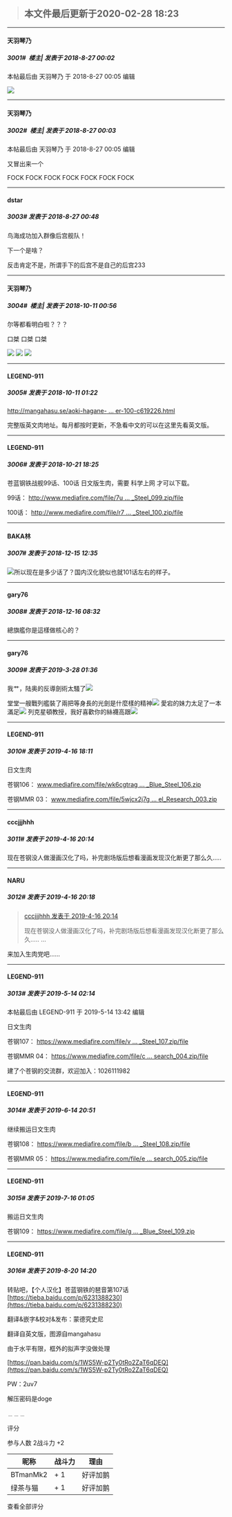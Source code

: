 > ## **本文件最后更新于2020-02-28 18:23** 


-----

####  天羽琴乃  
##### 3001#         楼主| 发表于 2018-8-27 00:02


 本帖最后由 天羽琴乃 于 2018-8-27 00:05 编辑 

<img src="http://oi68.tinypic.com/34j9jxy.jpg" referrerpolicy="no-referrer">


-----

####  天羽琴乃  
##### 3002#         楼主| 发表于 2018-8-27 00:03


 本帖最后由 天羽琴乃 于 2018-8-27 00:05 编辑 

又冒出来一个

FOCK
FOCK
FOCK
FOCK
FOCK
FOCK
FOCK


-----

####  dstar  
##### 3003#       发表于 2018-8-27 00:48


鸟海成功加入群像后宫舰队！

下一个是啥？

反击肯定不是，所谓手下的后宫不是自己的后宫233


-----

####  天羽琴乃  
##### 3004#         楼主| 发表于 2018-10-11 00:56


尔等都看明白啦？？？

口桀 口桀 口桀

<img src="http://oi65.tinypic.com/4qmlj9.jpg" referrerpolicy="no-referrer">

<img src="http://oi65.tinypic.com/2gydn3d.jpg" referrerpolicy="no-referrer">

<img src="http://oi66.tinypic.com/4t6e03.jpg" referrerpolicy="no-referrer">


-----

####  LEGEND-911  
##### 3005#       发表于 2018-10-11 01:22


[http://mangahasu.se/aoki-hagane- ... er-100-c619226.html](http://mangahasu.se/aoki-hagane-no-arpeggio/chapter-100-c619226.html)


完整版英文肉地址。每月都按时更新，不急看中文的可以在这里先看英文版。


-----

####  LEGEND-911  
##### 3006#       发表于 2018-10-21 18:25


苍蓝钢铁战舰99话、100话 日文版生肉，需要 科学上网 才可以下载。


99话：
[http://www.mediafire.com/file/7u ... _Steel_099.zip/file](http://www.mediafire.com/file/7usffsxeiss73uc/Arpeggio_of_Blue_Steel_099.zip/file)

100话：
[http://www.mediafire.com/file/r7 ... _Steel_100.zip/file](http://www.mediafire.com/file/r72g0sf8ppb3js9/Arpeggio_of_Blue_Steel_100.zip/file)


-----

####  BAKA林  
##### 3007#       发表于 2018-12-15 12:35


<img src="https://static.saraba1st.com/image/smiley/face2017/016.png" referrerpolicy="no-referrer">所以现在是多少话了？国内汉化貌似也就101话左右的样子。


-----

####  gary76  
##### 3008#       发表于 2018-12-16 08:32


總旗艦你是這樣做核心的？


-----

####  gary76  
##### 3009#       发表于 2019-3-28 01:36


我艹，陆奥的反導劍術太騷了<img src="https://static.saraba1st.com/image/smiley/face2017/068.png" referrerpolicy="no-referrer">

堂堂一艘戰列艦裝了兩把等身長的光劍是什麼樣的精神<img src="https://static.saraba1st.com/image/smiley/face2017/066.png" referrerpolicy="no-referrer">
愛宕的妹力太足了一本滿足<img src="https://static.saraba1st.com/image/smiley/face2017/077.png" referrerpolicy="no-referrer">
列克星頓教授，我好喜歡你的絲襪高跟<img src="https://static.saraba1st.com/image/smiley/face2017/149.png" referrerpolicy="no-referrer">


-----

####  LEGEND-911  
##### 3010#       发表于 2019-4-16 18:11


日文生肉

苍钢106：
[www.mediafire.com/file/wk6cgtrag ... _Blue_Steel_106.zip](http://www.mediafire.com/file/wk6cgtrageq4kes/Arpeggio_of_Blue_Steel_106.zip)


苍钢MMR 03：
[www.mediafire.com/file/5wjcx2j7g ... el_Research_003.zip](http://www.mediafire.com/file/5wjcx2j7gc1bfk8/Arpeggio_of_Blue_Steel_Mental_Model_Research_003.zip)


-----

####  cccjjjhhh  
##### 3011#       发表于 2019-4-16 20:14


现在苍钢没人做漫画汉化了吗，补完剧场版后想看漫画发现汉化断更了那么久.....


-----

####  NARU  
##### 3012#       发表于 2019-4-16 20:18


<blockquote><a href="httphttps://bbs.saraba1st.com/2b/forum.php?mod=redirect&amp;goto=findpost&amp;pid=43329128&amp;ptid=949824" target="_blank">cccjjjhhh 发表于 2019-4-16 20:14</a>

现在苍钢没人做漫画汉化了吗，补完剧场版后想看漫画发现汉化断更了那么久..... ...</blockquote>
来加入生肉党吧……


-----

####  LEGEND-911  
##### 3013#       发表于 2019-5-14 02:14


 本帖最后由 LEGEND-911 于 2019-5-14 13:42 编辑 

日文生肉

苍钢107：
[https://www.mediafire.com/file/v ... _Steel_107.zip/file](https://www.mediafire.com/file/vazgnf5qaci52fp/Arpeggio_of_Blue_Steel_107.zip/file)


苍钢MMR 04：
[https://www.mediafire.com/file/c ... search_004.zip/file](https://www.mediafire.com/file/cdeihetbtxp69en/Arpeggio_of_Blue_Steel_Mental_Model_Research_004.zip/file)


建了个苍钢的交流群，欢迎加入：1026111982


-----

####  LEGEND-911  
##### 3014#       发表于 2019-6-14 20:51


继续搬运日文生肉

苍钢108：
[https://www.mediafire.com/file/b ... _Steel_108.zip/file](https://www.mediafire.com/file/b1bw8ydy69p9b38/Arpeggio_of_Blue_Steel_108.zip/file)


苍钢MMR 05：
[https://www.mediafire.com/file/e ... search_005.zip/file](https://www.mediafire.com/file/eu5kndd09dnm2q0/Arpeggio_of_Blue_Steel_Mental_Model_Research_005.zip/file)


-----

####  LEGEND-911  
##### 3015#       发表于 2019-7-16 01:05


搬运日文生肉

苍钢109：
[https://www.mediafire.com/file/g ... _Blue_Steel_109.zip](https://www.mediafire.com/file/gk2cu388vb38u9l/Arpeggio_of_Blue_Steel_109.zip)


-----

####  LEGEND-911  
##### 3016#       发表于 2019-8-20 14:20


转贴吧，【个人汉化】苍蓝钢铁的琶音第107话
[https://tieba.baidu.com/p/6231388230](https://tieba.baidu.com/p/6231388230)


翻译&amp;嵌字&amp;校对&amp;发布：蒙德究史尼

翻译自英文版，图源自mangahasu

由于水平有限，框外的拟声字没做处理

[https://pan.baidu.com/s/1WS5W-p2Ty0tRo2ZaT6qDEQ](https://pan.baidu.com/s/1WS5W-p2Ty0tRo2ZaT6qDEQ) 

PW：2uv7

解压密码是doge


﹍﹍﹍

评分


 参与人数 2战斗力 +2

|昵称|战斗力|理由|
|----|---|---|
| BTmanMk2| + 1|好评加鹅|
| 绿茶与猫| + 1|好评加鹅|


查看全部评分


                                                 